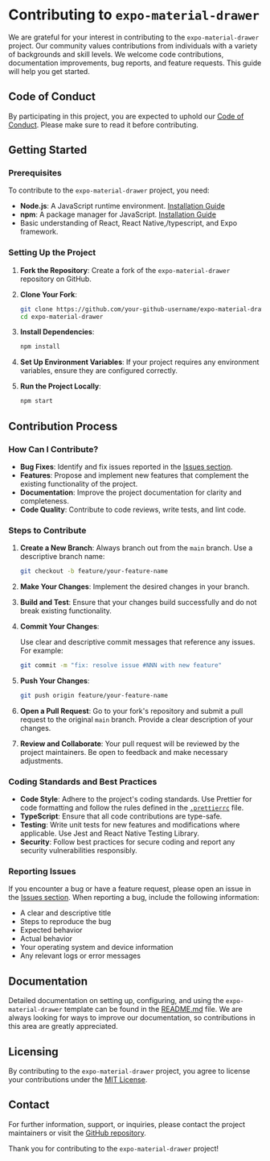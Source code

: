 # Contributing to `expo-material-drawer`

We are grateful for your interest in contributing to the `expo-material-drawer` project. Our community values contributions from individuals with a variety of backgrounds and skill levels. We welcome code contributions, documentation improvements, bug reports, and feature requests. This guide will help you get started.

## Code of Conduct

By participating in this project, you are expected to uphold our [Code of Conduct](CODE_OF_CONDUCT.md). Please make sure to read it before contributing.

## Getting Started

### Prerequisites

To contribute to the `expo-material-drawer` project, you need:

- **Node.js**: A JavaScript runtime environment. [Installation Guide](https://nodejs.org/en/download/)
- **npm**: A package manager for JavaScript. [Installation Guide](https://docs.npmjs.com/downloading-and-installing-node-js-and-npm)
- Basic understanding of React, React Native,/typescript, and Expo framework.

### Setting Up the Project

1. **Fork the Repository**: Create a fork of the `expo-material-drawer` repository on GitHub.
2. **Clone Your Fork**:

   ```bash
   git clone https://github.com/your-github-username/expo-material-drawer.git
   cd expo-material-drawer
   ```

3. **Install Dependencies**:

   ```bash
   npm install
   ```

4. **Set Up Environment Variables**: If your project requires any environment variables, ensure they are configured correctly.

5. **Run the Project Locally**:

   ```bash
   npm start
   ```

## Contribution Process

### How Can I Contribute?

- **Bug Fixes**: Identify and fix issues reported in the [Issues section](https://github.com/youzarsiph/expo-material-drawer/issues).
- **Features**: Propose and implement new features that complement the existing functionality of the project.
- **Documentation**: Improve the project documentation for clarity and completeness.
- **Code Quality**: Contribute to code reviews, write tests, and lint code.

### Steps to Contribute

1. **Create a New Branch**: Always branch out from the `main` branch. Use a descriptive branch name:

   ```bash
   git checkout -b feature/your-feature-name
   ```

2. **Make Your Changes**: Implement the desired changes in your branch.

3. **Build and Test**: Ensure that your changes build successfully and do not break existing functionality.

4. **Commit Your Changes**:

   Use clear and descriptive commit messages that reference any issues. For example:

   ```bash
   git commit -m "fix: resolve issue #NNN with new feature"
   ```

5. **Push Your Changes**:

   ```bash
   git push origin feature/your-feature-name
   ```

6. **Open a Pull Request**: Go to your fork's repository and submit a pull request to the original `main` branch. Provide a clear description of your changes.

7. **Review and Collaborate**: Your pull request will be reviewed by the project maintainers. Be open to feedback and make necessary adjustments.

### Coding Standards and Best Practices

- **Code Style**: Adhere to the project's coding standards. Use Prettier for code formatting and follow the rules defined in the [`.prettierrc`](.prettierrc) file.
- **TypeScript**: Ensure that all code contributions are type-safe.
- **Testing**: Write unit tests for new features and modifications where applicable. Use Jest and React Native Testing Library.
- **Security**: Follow best practices for secure coding and report any security vulnerabilities responsibly.

### Reporting Issues

If you encounter a bug or have a feature request, please open an issue in the [Issues section](https://github.com/youzarsiph/expo-material-drawer/issues).
When reporting a bug, include the following information:

- A clear and descriptive title
- Steps to reproduce the bug
- Expected behavior
- Actual behavior
- Your operating system and device information
- Any relevant logs or error messages

## Documentation

Detailed documentation on setting up, configuring, and using the `expo-material-drawer` template can be found in the [README.md](README.md) file. We are always looking for ways to improve our documentation, so contributions in this area are greatly appreciated.

## Licensing

By contributing to the `expo-material-drawer` project, you agree to license your contributions under the [MIT License](LICENSE).

## Contact

For further information, support, or inquiries, please contact the project maintainers or visit the [GitHub repository](https://github.com/youzarsiph/expo-material-drawer).

Thank you for contributing to the `expo-material-drawer` project!
